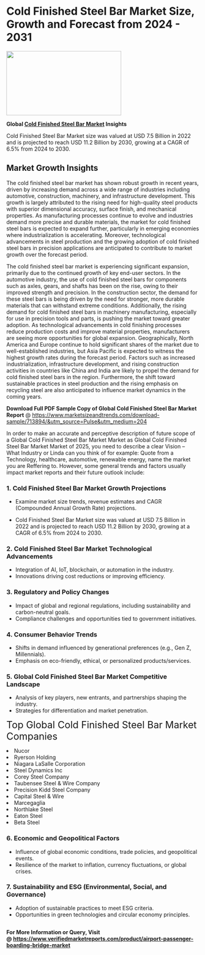<H1>Cold Finished Steel Bar Market Size, Growth and Forecast from 2024 - 2031</H1><img class="aligncenter size-medium wp-image-584254" src="https://thirdeyenews.in/wp-content/uploads/2024/09/Global-Market-Research-300x168.jpeg" alt="" width="300" height="168" /><p><strong>Global&nbsp;<a href="https://www.marketsizeandtrends.com/download-sample/713894/&amp;utm_source=Pulse&amp;utm_medium=204">Cold Finished Steel Bar Market</a> Insights</strong></p><p>Cold Finished Steel Bar Market size was valued at USD 7.5 Billion in 2022 and is projected to reach USD 11.2 Billion by 2030, growing at a CAGR of 6.5% from 2024 to 2030.</p><p><h2>Market Growth Insights</h2> <p>The cold finished steel bar market has shown robust growth in recent years, driven by increasing demand across a wide range of industries including automotive, construction, machinery, and infrastructure development. This growth is largely attributed to the rising need for high-quality steel products with superior dimensional accuracy, surface finish, and mechanical properties. As manufacturing processes continue to evolve and industries demand more precise and durable materials, the market for cold finished steel bars is expected to expand further, particularly in emerging economies where industrialization is accelerating. Moreover, technological advancements in steel production and the growing adoption of cold finished steel bars in precision applications are anticipated to contribute to market growth over the forecast period. </p> <p>The cold finished steel bar market is experiencing significant expansion, primarily due to the continued growth of key end-user sectors. In the automotive industry, the use of cold finished steel bars for components such as axles, gears, and shafts has been on the rise, owing to their improved strength and precision. In the construction sector, the demand for these steel bars is being driven by the need for stronger, more durable materials that can withstand extreme conditions. Additionally, the rising demand for cold finished steel bars in machinery manufacturing, especially for use in precision tools and parts, is pushing the market toward greater adoption. As technological advancements in cold finishing processes reduce production costs and improve material properties, manufacturers are seeing more opportunities for global expansion. Geographically, North America and Europe continue to hold significant shares of the market due to well-established industries, but Asia Pacific is expected to witness the highest growth rates during the forecast period. Factors such as increased industrialization, infrastructure development, and rising construction activities in countries like China and India are likely to propel the demand for cold finished steel bars in the region. Furthermore, the shift toward sustainable practices in steel production and the rising emphasis on recycling steel are also anticipated to influence market dynamics in the coming years. </p><p><span class=""><strong>Download Full PDF Sample Copy of Global Cold Finished Steel Bar Market Report</strong> @ <a href="https://www.marketsizeandtrends.com/download-sample/713894/&amp;utm_source=Pulse&amp;utm_medium=204" target="_blank">https://www.marketsizeandtrends.com/download-sample/713894/&amp;utm_source=Pulse&amp;utm_medium=204</a></span></p><p>In order to make an accurate and perceptive description of future scope of a Global&nbsp;Cold Finished Steel Bar Market Market as Global&nbsp;Cold Finished Steel Bar Market Market of 2025, you need to describe a clear Vision &ndash; What Industry or Linda can you think of for example: Quote from a Technology, healthcare, automotive, renewable energy, name the market you are Reffering to. However, some general trends and factors usually impact market reports and their future outlook include:</p><h3>1.&nbsp;<strong>Cold Finished Steel Bar Market Growth Projections</strong></h3><ul><li>Examine market size trends, revenue estimates and CAGR (Compounded Annual Growth Rate) projections.</li><li><p>Cold Finished Steel Bar Market size was valued at USD 7.5 Billion in 2022 and is projected to reach USD 11.2 Billion by 2030, growing at a CAGR of 6.5% from 2024 to 2030.</p></li></ul><h3>2.&nbsp;<strong>Cold Finished Steel Bar Market Technological Advancements</strong></h3><ul><li>Integration of AI, IoT, blockchain, or automation in the industry.</li><li>Innovations driving cost reductions or improving efficiency.</li></ul><h3>3.&nbsp;<strong>Regulatory and Policy Changes</strong></h3><ul><li>Impact of global and regional regulations, including sustainability and carbon-neutral goals.</li><li>Compliance challenges and opportunities tied to government initiatives.</li></ul><h3>4.&nbsp;<strong>Consumer Behavior Trends</strong></h3><ul><li>Shifts in demand influenced by generational preferences (e.g., Gen Z, Millennials).</li><li>Emphasis on eco-friendly, ethical, or personalized products/services.</li></ul><h3>5.&nbsp;<strong>Global Cold Finished Steel Bar Market Competitive Landscape</strong></h3><ul><li>Analysis of key players, new entrants, and partnerships shaping the industry.</li><li>Strategies for differentiation and market penetration.</li></ul><p data-pm-slice="1 1 []"><span style="color: inherit; font-family: inherit; font-size: 25px;">Top Global Cold Finished Steel Bar Market Companies</span></p><div class="" data-test-id=""><p><li>Nucor</li><li> Ryerson Holding</li><li> Niagara LaSalle Corporation</li><li> Steel Dynamics Inc</li><li> Corey Steel Company</li><li> Taubensee Steel & Wire Company</li><li> Precision Kidd Steel Company</li><li> Capital Steel & Wire</li><li> Marcegaglia</li><li> Northlake Steel</li><li> Eaton Steel</li><li> Beta Steel</li></p></div><h3>6.&nbsp;<strong>Economic and Geopolitical Factors</strong></h3><ul><li>Influence of global economic conditions, trade policies, and geopolitical events.</li><li>Resilience of the market to inflation, currency fluctuations, or global crises.</li></ul><h3>7.&nbsp;<strong>Sustainability and ESG (Environmental, Social, and Governance)</strong></h3><ul><li>Adoption of sustainable practices to meet ESG criteria.</li><li>Opportunities in green technologies and circular economy principles.</li></ul><h2><strong style="font-size: 14px;">For More Information or Query, Visit @&nbsp;</strong><a style="background-color: #ffffff; font-size: 14px;" href="https://www.marketsizeandtrends.com/report/cold-finished-steel-bar-market/" target="_blank">https://www.verifiedmarketreports.com/product/airport-passenger-boarding-bridge-market</a></h2>
